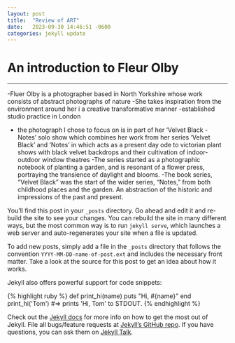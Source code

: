 ```yaml
---
layout: post
title:  "Review of ART"
date:   2023-09-30 14:46:51 -0600
categories: jekyll update
---
```

# An introduction to Fleur Olby
---

-Fluer Olby is a photographer based in North Yorkshire whose work consists of abstract photographs of nature 
-She takes inspiration from the environment around her i a creative transformative manner
-established studio practice in London


- the photograph I chose to focus on is in part of her ‘Velvet Black - Notes’ solo show which combines her work from her series ‘Velvet Black’ and ‘Notes’  in which acts as a present day ode to victorian plant shows with black velvet backdrops and their cultivation of indoor-outdoor window theatres
-The series started as a photographic notebook of planting a garden, and is resonant of a flower press, portraying the transience of daylight and blooms.
-The book series, “Velvet Black” was the start of the wider series, “Notes,” from both childhood places and the garden. An abstraction of the historic and impressions of the past and present.

You’ll find this post in your `_posts` directory. Go ahead and edit it and re-build the site to see your changes. You can rebuild the site in many different ways, but the most common way is to run `jekyll serve`, which launches a web server and auto-regenerates your site when a file is updated.

To add new posts, simply add a file in the `_posts` directory that follows the convention `YYYY-MM-DD-name-of-post.ext` and includes the necessary front matter. Take a look at the source for this post to get an idea about how it works.

Jekyll also offers powerful support for code snippets:

{% highlight ruby %}
def print_hi(name)
  puts "Hi, #{name}"
end
print_hi('Tom')
#=> prints 'Hi, Tom' to STDOUT.
{% endhighlight %}

Check out the [Jekyll docs][jekyll-docs] for more info on how to get the most out of Jekyll. File all bugs/feature requests at [Jekyll’s GitHub repo][jekyll-gh]. If you have questions, you can ask them on [Jekyll Talk][jekyll-talk].

[jekyll-docs]: https://jekyllrb.com/docs/home
[jekyll-gh]:   https://github.com/jekyll/jekyll
[jekyll-talk]: https://talk.jekyllrb.com/

